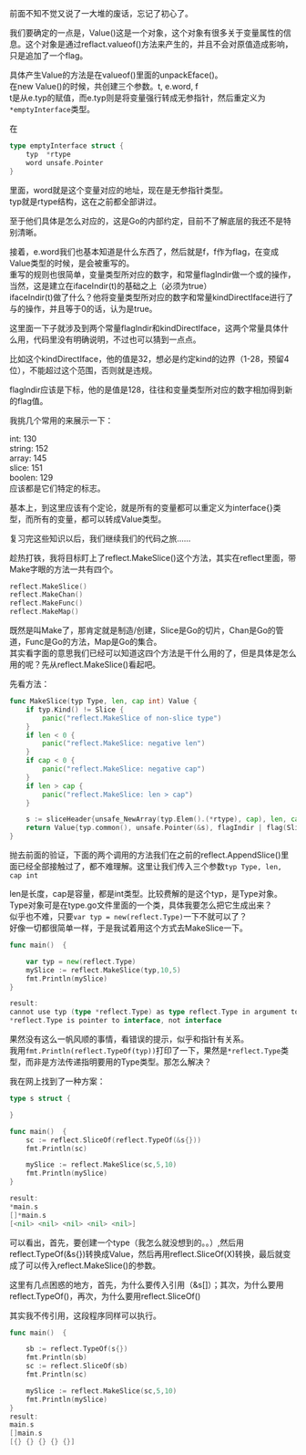 前面不知不觉又说了一大堆的废话，忘记了初心了。  

我们要确定的一点是，Value()这是一个对象，这个对象有很多关于变量属性的信息。这个对象是通过reflact.valueof()方法来产生的，并且不会对原值造成影响，只是追加了一个flag。

具体产生Value的方法是在valueof()里面的unpackEface()。  
在new Value()的时候，共创建三个参数。t, e.word, f  
t是从e.typ的赋值，而e.typ则是将变量强行转成无参指针，然后重定义为`*emptyInterface`类型。  

在
```go
type emptyInterface struct {
	typ  *rtype
	word unsafe.Pointer
}
```
里面，word就是这个变量对应的地址，现在是无参指针类型。  
typ就是rtype结构，这在之前都全部讲过。  

至于他们具体是怎么对应的，这是Go的内部约定，目前不了解底层的我还不是特别清晰。  

接着，e.word我们也基本知道是什么东西了，然后就是f，f作为flag，在变成Value类型的时候，是会被重写的。  
重写的规则也很简单，变量类型所对应的数字，和常量flagIndir做一个或的操作，当然，这是建立在ifaceIndir(t)的基础之上（必须为true）  
ifaceIndir(t)做了什么？他将变量类型所对应的数字和常量kindDirectIface进行了与的操作，并且等于0的话，认为是true。

这里面一下子就涉及到两个常量flagIndir和kindDirectIface，这两个常量具体什么用，代码里没有明确说明，不过也可以猜到一点点。  

比如这个kindDirectIface，他的值是32，想必是约定kind的边界（1-28，预留4位），不能超过这个范围，否则就是违规。  

flagIndir应该是下标，他的是值是128，往往和变量类型所对应的数字相加得到新的flag值。

我挑几个常用的来展示一下：

int: 130  
string: 152  
array: 145  
slice: 151  
boolen: 129  
应该都是它们特定的标志。  

基本上，到这里应该有个定论，就是所有的变量都可以重定义为interface{}类型，而所有的变量，都可以转成Value类型。

复习完这些知识以后，我们继续我们的代码之旅……  

趁热打铁，我将目标盯上了reflect.MakeSlice()这个方法，其实在reflect里面，带Make字眼的方法一共有四个。
```go
reflect.MakeSlice()
reflect.MakeChan()
reflect.MakeFunc()
reflect.MakeMap()
```

既然是叫Make了，那肯定就是制造/创建，Slice是Go的切片，Chan是Go的管道，Func是Go的方法，Map是Go的集合。  
其实看字面的意思我们已经可以知道这四个方法是干什么用的了，但是具体是怎么用的呢？先从reflect.MakeSlice()看起吧。  

先看方法：  
```go
func MakeSlice(typ Type, len, cap int) Value {
	if typ.Kind() != Slice {
		panic("reflect.MakeSlice of non-slice type")
	}
	if len < 0 {
		panic("reflect.MakeSlice: negative len")
	}
	if cap < 0 {
		panic("reflect.MakeSlice: negative cap")
	}
	if len > cap {
		panic("reflect.MakeSlice: len > cap")
	}

	s := sliceHeader{unsafe_NewArray(typ.Elem().(*rtype), cap), len, cap}
	return Value{typ.common(), unsafe.Pointer(&s), flagIndir | flag(Slice)}
}
```

抛去前面的验证，下面的两个调用的方法我们在之前的reflect.AppendSlice()里面已经全部接触过了，都不难理解。这里让我们传入三个参数`typ Type, len, cap int`

len是长度，cap是容量，都是int类型。比较费解的是这个typ，是Type对象。Type对象可是在type.go文件里面的一个类，具体我要怎么把它生成出来？  
似乎也不难，只要`var typ = new(reflect.Type)`一下不就可以了？  
好像一切都很简单一样，于是我试着用这个方式去MakeSlice一下。  
```go
func main()  {

	var typ = new(reflect.Type)
	mySlice := reflect.MakeSlice(typ,10,5)
	fmt.Println(mySlice)
}

result:
cannot use typ (type *reflect.Type) as type reflect.Type in argument to reflect.MakeSlice:
*reflect.Type is pointer to interface, not interface
```

果然没有这么一帆风顺的事情，看错误的提示，似乎和指针有关系。  
我用`fmt.Println(reflect.TypeOf(typ))`打印了一下，果然是`*reflect.Type`类型，而非是方法传递指明要用的Type类型。那怎么解决？  

我在网上找到了一种方案：  
```go
type s struct {

}

func main()  {
	sc := reflect.SliceOf(reflect.TypeOf(&s{}))
	fmt.Println(sc)

	mySlice := reflect.MakeSlice(sc,5,10)
	fmt.Println(mySlice)
}

result:
*main.s
[]*main.s
[<nil> <nil> <nil> <nil> <nil>]
```
可以看出，首先，要创建一个type（我怎么就没想到的。。）,然后用reflect.TypeOf(&s{})转换成Value，然后再用reflect.SliceOf(X)转换，最后就变成了可以传入reflect.MakeSlice()的参数。  

这里有几点困惑的地方，首先，为什么要传入引用（&s[]）；其次，为什么要用reflect.TypeOf()，再次，为什么要用reflect.SliceOf()  

其实我不传引用，这段程序同样可以执行。  
```go
func main()  {

	sb := reflect.TypeOf(s{})
	fmt.Println(sb)
	sc := reflect.SliceOf(sb)
	fmt.Println(sc)

	mySlice := reflect.MakeSlice(sc,5,10)
	fmt.Println(mySlice)
}
result:
main.s
[]main.s
[{} {} {} {} {}]
```
